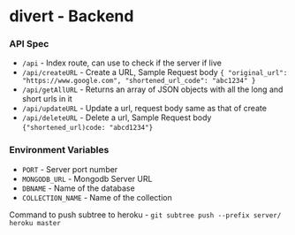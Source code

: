 # divert - Backend

### API Spec

* `/api` - Index route, can use to check if the server if live
* `/api/createURL` - Create a URL, Sample Request body `{
    "original_url": "https://www.google.com",
    "shortened_url_code": "abc1234"
}`
* `/api/getAllURL` - Returns an array of JSON objects with all the long and short urls in it
* `/api/updateURL` - Update a url, request body same as that of create
* `/api/deleteURL` - Delete a url, Sample Request body `{"shortened_url)code: "abcd1234"}`

### Environment Variables

* `PORT` - Server port number
* `MONGODB_URL` - Mongodb Server URL
* `DBNAME` - Name of the database
* `COLLECTION_NAME` - Name of the collection

Command to push subtree to heroku - `git subtree push --prefix server/ heroku master`